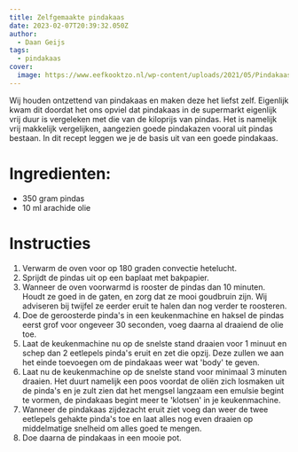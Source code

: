 ```yaml
---
title: Zelfgemaakte pindakaas
date: 2023-02-07T20:39:32.050Z
author:
  - Daan Geijs
tags:
  - pindakaas
cover:
  image: https://www.eefkooktzo.nl/wp-content/uploads/2021/05/Pindakaas.jpg
---
```

Wij houden ontzettend van pindakaas en maken deze het liefst zelf. Eigenlijk kwam dit doordat het ons opviel dat pindakaas in de supermarkt eigenlijk vrij duur is vergeleken met die van de kiloprijs van pindas. Het is namelijk vrij makkelijk vergelijken, aangezien goede pindakazen vooral uit pindas bestaan. In dit recept leggen we je de basis uit van een goede pindakaas.

# Ingredienten:

* 350 gram pindas
* 10 ml arachide olie

# Instructies

1. Verwarm de oven voor op 180 graden convectie hetelucht.
2. Sprijdt de pindas uit op een baplaat met bakpapier. 
3. Wanneer de oven voorwarmd is rooster de pindas dan 10 minuten. Houdt ze goed in de gaten, en zorg dat ze mooi goudbruin zijn. Wij adviseren bij twijfel ze eerder eruit te halen dan nog verder te roosteren.
4. Doe de geroosterde pinda's in een keukenmachine en haksel de pindas 
   eerst grof voor ongeveer 30 seconden, voeg daarna al draaiend de olie toe.
5. Laat de keukenmachine nu op de snelste stand draaien voor 1 minuut en schep dan 2 eetlepels pinda's eruit en zet die opzij. Deze zullen we aan het einde toevoegen om de pindakaas weer wat 'body' te geven.
6. Laat nu de keukenmachine op de snelste stand voor minimaal 3 minuten draaien. Het duurt namelijk een poos voordat de oliën zich losmaken uit de pinda's en je zult zien dat het mengsel langzaam een emulsie begint te vormen, de pindakaas begint meer te 'klotsen'  in je keukenmachine. 
7. W﻿anneer de pindakaas zijdezacht eruit ziet voeg dan weer de twee eetlepels gehakte pinda's toe en laat alles nog even draaien op middelmatige snelheid om alles goed te mengen.
8. D﻿oe daarna de pindakaas in een mooie pot.